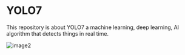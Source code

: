 # YOLO7
This repository is about YOLO7 a machine learning, deep learning, AI algorithm that detects things in real time.

![image2](https://user-images.githubusercontent.com/20040679/189269805-9a34e869-c04b-4502-a0fd-3a25dd7e60a7.jpg)


